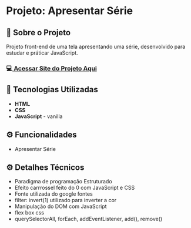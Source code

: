 <h1>Projeto: Apresentar Série </h1>

<h2>📌 Sobre o Projeto</h2>
<p>Projeto front-end de uma tela apresentando uma série, desenvolvido para estudar e práticar JavaScript.</p>

<h3>💻<a href="https://deangelleses.github.io/serie_carrossel-HTML-CSS-JavaScript/" target="_blank"> Acessar Site do Projeto Aqui</a></h3>

<h2>🚀 Tecnologias Utilizadas</h2>
<ul>
  <li><b>HTML</b></li>
  <li><b>CSS</b></li>
  <li><b>JavaScript</b> - vanilla</li>
</ul>

<h2>⚙️ Funcionalidades</h2>
<ul>
  <li>Apresentar Série</li>
</ul>

<h2>⚙️ Detalhes Técnicos</h2>
<ul>
  <li>Paradigma de programação Estruturado</li>
  <li>Efeito carrrossel feito do 0 com JavaScript e CSS</li>
  <li>Fonte utilizada do google fontes</li>
  <li>filter: invert(1) utilizado para inverter a cor</li>
  <li>Manipulação do DOM com JavaScript</li>
  <li>flex box css</li>
  <li>querySelectorAll, forEach, addEventListener, add(), remove()</li>
</ul>
